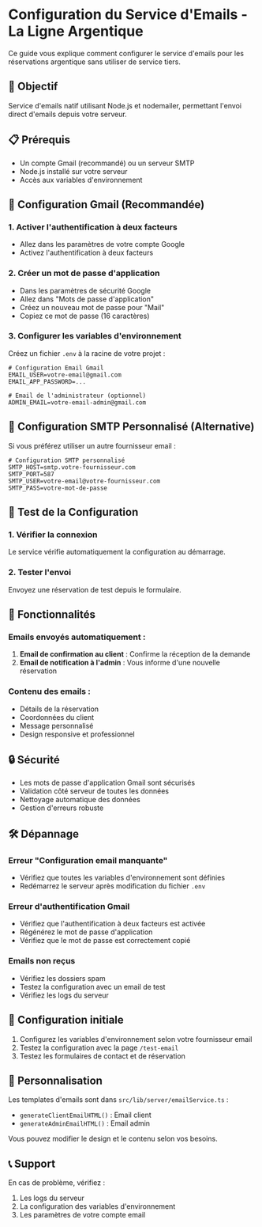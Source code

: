 # Configuration du Service d'Emails - La Ligne Argentique

Ce guide vous explique comment configurer le service d'emails pour les réservations argentique sans utiliser de service tiers.

## 🎯 Objectif

Service d'emails natif utilisant Node.js et nodemailer, permettant l'envoi direct d'emails depuis votre serveur.

## 📋 Prérequis

- Un compte Gmail (recommandé) ou un serveur SMTP
- Node.js installé sur votre serveur
- Accès aux variables d'environnement

## 🔧 Configuration Gmail (Recommandée)

### 1. Activer l'authentification à deux facteurs
- Allez dans les paramètres de votre compte Google
- Activez l'authentification à deux facteurs

### 2. Créer un mot de passe d'application
- Dans les paramètres de sécurité Google
- Allez dans "Mots de passe d'application"
- Créez un nouveau mot de passe pour "Mail"
- Copiez ce mot de passe (16 caractères)

### 3. Configurer les variables d'environnement
Créez un fichier `.env` à la racine de votre projet :

```env
# Configuration Email Gmail
EMAIL_USER=votre-email@gmail.com
EMAIL_APP_PASSWORD=...

# Email de l'administrateur (optionnel)
ADMIN_EMAIL=votre-email-admin@gmail.com
```

## 🔧 Configuration SMTP Personnalisé (Alternative)

Si vous préférez utiliser un autre fournisseur email :

```env
# Configuration SMTP personnalisé
SMTP_HOST=smtp.votre-fournisseur.com
SMTP_PORT=587
SMTP_USER=votre-email@votre-fournisseur.com
SMTP_PASS=votre-mot-de-passe
```

## 🚀 Test de la Configuration

### 1. Vérifier la connexion
Le service vérifie automatiquement la configuration au démarrage.

### 2. Tester l'envoi
Envoyez une réservation de test depuis le formulaire.

## 📧 Fonctionnalités

### Emails envoyés automatiquement :
1. **Email de confirmation au client** : Confirme la réception de la demande
2. **Email de notification à l'admin** : Vous informe d'une nouvelle réservation

### Contenu des emails :
- Détails de la réservation
- Coordonnées du client
- Message personnalisé
- Design responsive et professionnel

## 🔒 Sécurité

- Les mots de passe d'application Gmail sont sécurisés
- Validation côté serveur de toutes les données
- Nettoyage automatique des données
- Gestion d'erreurs robuste

## 🛠️ Dépannage

### Erreur "Configuration email manquante"
- Vérifiez que toutes les variables d'environnement sont définies
- Redémarrez le serveur après modification du fichier `.env`

### Erreur d'authentification Gmail
- Vérifiez que l'authentification à deux facteurs est activée
- Régénérez le mot de passe d'application
- Vérifiez que le mot de passe est correctement copié

### Emails non reçus
- Vérifiez les dossiers spam
- Testez la configuration avec un email de test
- Vérifiez les logs du serveur

## 📝 Configuration initiale

1. Configurez les variables d'environnement selon votre fournisseur email
2. Testez la configuration avec la page `/test-email`
3. Testez les formulaires de contact et de réservation

## 🎨 Personnalisation

Les templates d'emails sont dans `src/lib/server/emailService.ts` :
- `generateClientEmailHTML()` : Email client
- `generateAdminEmailHTML()` : Email admin

Vous pouvez modifier le design et le contenu selon vos besoins.

## 📞 Support

En cas de problème, vérifiez :
1. Les logs du serveur
2. La configuration des variables d'environnement
3. Les paramètres de votre compte email
